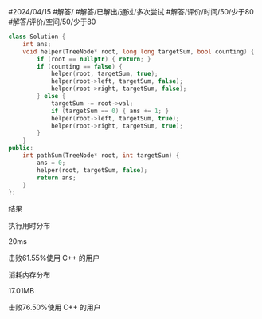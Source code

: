 #2024/04/15 #解答/ #解答/已解出/通过/多次尝试 #解答/评价/时间/50/少于80 #解答/评价/空间/50/少于80

``` cpp
class Solution {
	int ans;
	void helper(TreeNode* root, long long targetSum, bool counting) {
		if (root == nullptr) { return; }
		if (counting == false) {
			helper(root, targetSum, true);
			helper(root->left, targetSum, false);
			helper(root->right, targetSum, false);
		} else {
			targetSum -= root->val;
			if (targetSum == 0) { ans += 1; }
			helper(root->left, targetSum, true);
			helper(root->right, targetSum, true);
		}
	}
public:
	int pathSum(TreeNode* root, int targetSum) {
		ans = 0;
		helper(root, targetSum, false);
		return ans;
	}
};
```

结果

执行用时分布

20ms

击败61.55%使用 C++ 的用户

消耗内存分布

17.01MB

击败76.50%使用 C++ 的用户